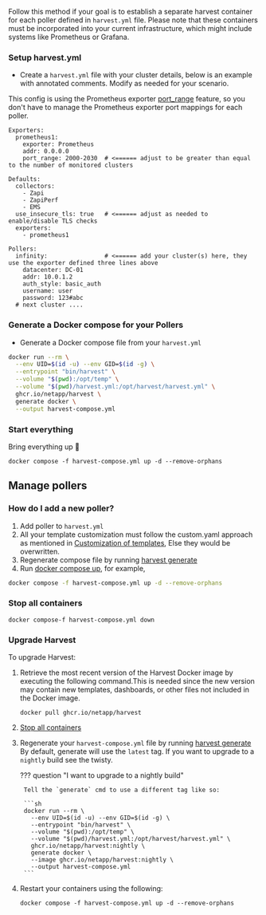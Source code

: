 Follow this method if your goal is to establish a separate harvest container for each poller defined in `harvest.yml` file. Please note that these containers must be incorporated into your current infrastructure, which might include systems like Prometheus or Grafana.

### Setup harvest.yml

- Create a `harvest.yml` file with your cluster details, below is an example with annotated comments. Modify as needed
  for your scenario.

This config is using the Prometheus
exporter [port_range](../prometheus-exporter.md#port_range)
feature, so you don't have to manage the Prometheus exporter port mappings for each poller.

```
Exporters:
  prometheus1:
    exporter: Prometheus
    addr: 0.0.0.0
    port_range: 2000-2030  # <====== adjust to be greater than equal to the number of monitored clusters

Defaults:
  collectors:
    - Zapi
    - ZapiPerf
    - EMS
  use_insecure_tls: true   # <====== adjust as needed to enable/disable TLS checks 
  exporters:
    - prometheus1

Pollers:
  infinity:                # <====== add your cluster(s) here, they use the exporter defined three lines above
    datacenter: DC-01
    addr: 10.0.1.2
    auth_style: basic_auth
    username: user
    password: 123#abc
  # next cluster ....  
```

### Generate a Docker compose for your Pollers

- Generate a Docker compose file from your `harvest.yml`

```sh
docker run --rm \
  --env UID=$(id -u) --env GID=$(id -g) \
  --entrypoint "bin/harvest" \
  --volume "$(pwd):/opt/temp" \
  --volume "$(pwd)/harvest.yml:/opt/harvest/harvest.yml" \
  ghcr.io/netapp/harvest \
  generate docker \
  --output harvest-compose.yml
```

### Start everything

Bring everything up :rocket:

```
docker compose -f harvest-compose.yml up -d --remove-orphans
```


## Manage pollers

### How do I add a new poller?

1. Add poller to `harvest.yml`
2. All your template customization must follow the custom.yaml approach as mentioned in [Customization of templates](../configure-templates.md#customization-of-templates), Else they would be overwritten.
3. Regenerate compose file by running [harvest generate](#generate-a-docker-compose-for-your-pollers)
4. Run [docker compose up](#start-everything), for example,

```bash
docker compose -f harvest-compose.yml up -d --remove-orphans
```

### Stop all containers

```
docker compose-f harvest-compose.yml down
```

### Upgrade Harvest

To upgrade Harvest:

1. Retrieve the most recent version of the Harvest Docker image by executing the following command.This is needed since the new version may contain new templates, dashboards, or other files not included in the Docker
   image.
   ```
   docker pull ghcr.io/netapp/harvest
   ```

2. [Stop all containers](#stop-all-containers)

3. Regenerate your `harvest-compose.yml` file by
   running [harvest generate](#generate-a-docker-compose-for-your-pollers)
   By default, generate will use the `latest` tag. If you want to upgrade to a `nightly` build see the twisty.

    ??? question "I want to upgrade to a nightly build"

        Tell the `generate` cmd to use a different tag like so:

        ```sh
        docker run --rm \
          --env UID=$(id -u) --env GID=$(id -g) \
          --entrypoint "bin/harvest" \
          --volume "$(pwd):/opt/temp" \
          --volume "$(pwd)/harvest.yml:/opt/harvest/harvest.yml" \
          ghcr.io/netapp/harvest:nightly \
          generate docker \
          --image ghcr.io/netapp/harvest:nightly \
          --output harvest-compose.yml
        ```

4. Restart your containers using the following:

   ```
   docker compose -f harvest-compose.yml up -d --remove-orphans
   ```
